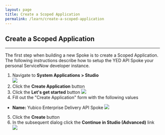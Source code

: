 ```yaml
---
layout: page
title: Create a Scoped Application
permalink: /learn/create-a-scoped-application
---
```


## Create a Scoped Application
---
The first step when building a new Spoke is to create a Scoped Application. The following instructions describe how to setup the YED API Spoke your personal ServiceNow developer instance. 

1. Navigate to **System Applications > Studio**  
  ![](/assets/images/1-studio.png)
2. Click the **Create Application** button
3. Click the **Let's get started** button
  ![](/assets/images/2-get-started.png)
4. Fill out the "Create Application" form with the following values

  - **Name:** Yubico Enterprise Delivery API Spoke 
  ![](/assets/images/3-create-app.png)

5. Click the **Create** button
6. In the subsequent dialog click the **Continue in Studio (Advanced)** link
  ![](/assets/images/4-continue.png)